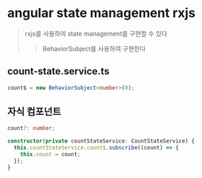 # angular state management rxjs

> rxjs를 사용하여 state management를 구현할 수 있다
>
> > BehaviorSubject를 사용하여 구현한다

## count-state.service.ts

```ts
count$ = new BehaviorSubject<number>(0);
```

## 자식 컴포넌트

```ts
count?: number;

constructor(private countStateService: CountStateService) {
  this.countStateService.count$.subscribe((count) => {
    this.count = count;
  });
}
```
